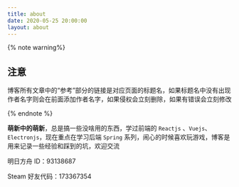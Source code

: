 ```yaml
---
title: about
date: 2020-05-25 20:00:00
layout: about
---
```


{% note warning%}

## 注意

博客所有文章中的“参考”部分的链接是对应页面的标题名，如果标题名中没有出现作者名字则会在前面添加作者名字，如果侵权会立刻删除，如果有错误会立刻修改

{% endnote %}

**萌新中的萌新**，总是搞一些没啥用的东西，学过前端的 `Reactjs` 、`Vuejs`、`Electronjs`，现在重点在学习后端 `Spring` 系列，闹心的时候喜欢玩游戏，博客是用来记录一些经验和踩到的坑，欢迎交流

明日方舟 ID：93138687

Steam 好友代码：173367354
